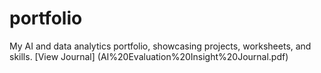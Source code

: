 # portfolio
My AI and data analytics portfolio, showcasing projects, worksheets, and skills.
[View Journal] (AI%20Evaluation%20Insight%20Journal.pdf)
